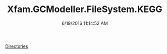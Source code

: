 ﻿---
title: Xfam.GCModeller.FileSystem.KEGG
date: 6/19/2016 11:14:52 AM
---

[Directories](T-Xfam.GCModeller.FileSystem.KEGG.Directories.html)
